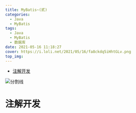 ```yaml
---
title: MyBatis~(贰)
categories:
  - Java
  - MyBatis
tags:
  - Java
  - MyBatis
  - 数据库
date: 2021-05-16 11:18:27
cover: https://i.loli.net/2021/05/16/fa8ckdq5iHhtGLv.png
top_img:
---
```


<!--
 * @?: *********************************************************************
 * @Author: Weidows
 * @LastEditors: Weidows
 * @LastEditTime: 2021-05-16 11:40:42
 * @FilePath: \Weidowsd:\Game\Github\Blog-private\source\_posts\Java\MyBatis\3.md
 * @Description:
 * @!: *********************************************************************
-->

- [注解开发](#注解开发)

![分割线](https://cdn.jsdelivr.net/gh/Weidows/Images/img/divider.png)

# 注解开发
